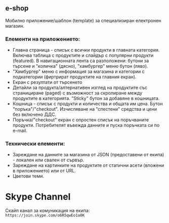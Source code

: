 ## e-shop

Мобилно приложение/шаблон (template) за специализиран електронен магазин.

### Елементи на приложението:

- Главна страница - списък с всички продукти в главната категория. Включва таблица с продуктите и слайдър с популярни продукти (featured). В навигационната лента са разположени: бутони за търсене и "количка" (дясно), "хамбургер" меню бутон (ляво).
- "Хамбургер" меню с информация за магазина и категории с подкатегории (фиртрират продуктите на главния екран).
- Екран с резултати от търсенето
- Детайли за продукта/алтернативен изглед на продуктите със странициране (paged) с възможност за скролиране между продуктите в категорията. "Sticky" бутон за добавяне в кошницата.
- Кошница - списък с продукти и количества и общата им цена. Бутон "поръка"/"checkout". Изчисляване на "спестени" средства и цени без включено ДДС.
- Поръчка/"checkout" екран с опростен списък на поръчваните продукти. Потребителят въвежда данните и пуска поръчката си по e-mail.

### Технически елементи:

- Зареждане на данните за магазина от JSON (предоставени от екипа) - локален или свален от сървър.
- Зареждане на картинките на продуктите от статични асети (вложени в приложението) или от URL.
- Цветови теми.

# Skype Channel

Скайп канал за комуникация на екипа:
`https://join.skype.com/o6R5qwEo1a0K`